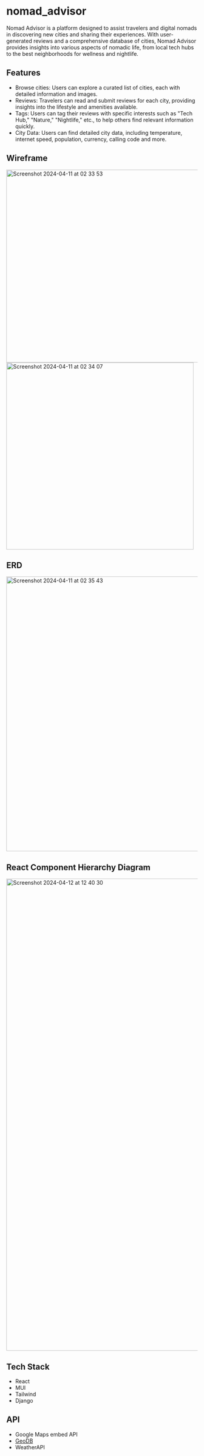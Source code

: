 # nomad_advisor
Nomad Advisor is a platform designed to assist travelers and digital nomads in discovering new cities and sharing their experiences. With user-generated reviews and a comprehensive database of cities, Nomad Advisor provides insights into various aspects of nomadic life, from local tech hubs to the best neighborhoods for wellness and nightlife.

## Features
- Browse cities: Users can explore a curated list of cities, each with detailed information and images.
- Reviews: Travelers can read and submit reviews for each city, providing insights into the lifestyle and amenities available.
- Tags: Users can tag their reviews with specific interests such as "Tech Hub," "Nature," "Nightlife," etc., to help others find relevant information quickly.
- City Data: Users can find detailed city data, including temperature, internet speed, population, currency, calling code and more. 

## Wireframe
<img width="508" alt="Screenshot 2024-04-11 at 02 33 53" src="https://github.com/aquaj0y/nomad_advisor/assets/67973116/20e0f493-f522-4590-8efe-2efda2e4577d">
<img width="493" alt="Screenshot 2024-04-11 at 02 34 07" src="https://github.com/aquaj0y/nomad_advisor/assets/67973116/de060888-8d0f-4032-ac2e-4bafed59a89d">

## ERD
<img width="724" alt="Screenshot 2024-04-11 at 02 35 43" src="https://github.com/aquaj0y/nomad_advisor/assets/67973116/ddc79c97-3471-4798-9bd2-56f8863dc5d4">

## React Component Hierarchy Diagram
<img width="1244" alt="Screenshot 2024-04-12 at 12 40 30" src="https://github.com/aquaj0y/nomad_advisor/assets/67973116/9cce2c7f-0ce1-48a8-8db0-60f914ea354d">

## Tech Stack
- React
- MUI
- Tailwind 
- Django

## API
- Google Maps embed API
- [GeoDB](http://geodb-cities-api.wirefreethought.com/)
- WeatherAPI

